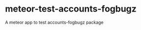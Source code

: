meteor-test-accounts-fogbugz
============================

A meteor app to test accounts-fogbugz package
